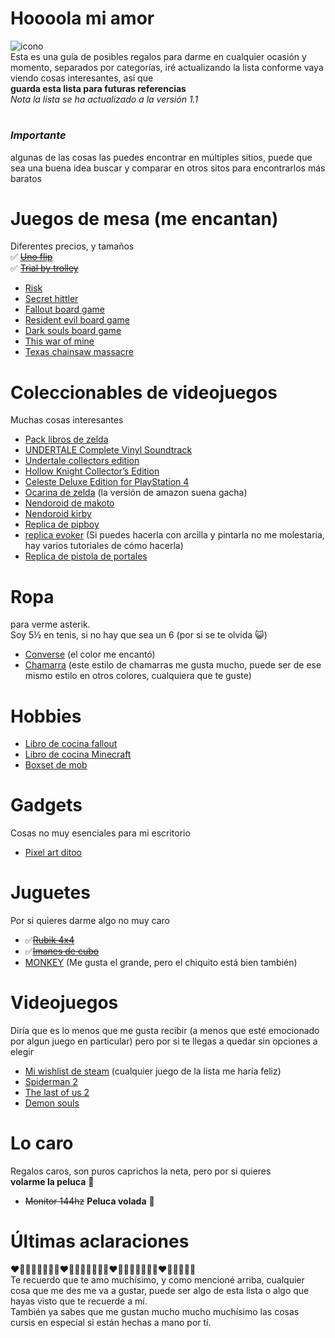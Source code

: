 ---
---

<h1 id="hoooola-mi-amor">Hoooola mi amor</h1>
<p><img src="https://i.pinimg.com/originals/a4/de/6b/a4de6b74e51a4df9548c2a82bd10a6e3.gif" alt="icono"><br>
Esta es una guía de posibles regalos para darme en cualquier ocasión y momento, separados por categorías, iré actualizando la lista conforme vaya viendo cosas interesantes, así que<br>
<strong>guarda esta lista para futuras referencias</strong><br>
<em>Nota la lista se ha actualizado a la versión 1.1</em></p>
<h1 id="section"></h1>
<h3 id="importante"><em><strong>Importante</strong></em></h3>
<p>algunas de las cosas las puedes encontrar en múltiples sitios, puede que sea una buena idea buscar y comparar en otros sitos para encontrarlos más baratos</p>
<h1 id="juegos-de-mesa-me-encantan">Juegos de mesa (me encantan)</h1>
<p>Diferentes precios, y tamaños<br>
✅​  <a href="https://a.co/d/8KTM94w"><s>Uno flip</s></a><br>
✅​ <a href="https://www.amazon.com.mx/dp/B07X5DV7T9/?coliid=I2JVC0YGY426I9&amp;colid=12O5USKVY8JLU&amp;ref_=list_c_wl_lv_ov_lig_dp_it&amp;th=1"><s>Trial by trolley</s></a></p>
<ul>
<li><a href="https://www.amazon.com.mx/dp/B01HEQHKNM/?coliid=I2BDH6L39464U&amp;colid=12O5USKVY8JLU&amp;psc=1&amp;ref_=list_c_wl_lv_ov_lig_dp_it">Risk</a></li>
<li><a href="https://www.amazon.com.mx/dp/B08RNKB9QN/?coliid=IGJDDU02F0A9A&amp;colid=12O5USKVY8JLU&amp;psc=1&amp;ref_=list_c_wl_lv_ov_lig_dp_it">Secret hittler</a></li>
<li><a href="https://a.co/d/ep00mMk">Fallout board game</a></li>
<li><a href="https://a.co/d/0FdqT2V">Resident evil board game</a></li>
<li><a href="https://a.co/d/bcH7P9r">Dark souls board game</a></li>
<li><a href="https://a.co/d/5Q9SnGS">This war of mine</a></li>
<li><a href="https://a.co/d/gj8gtrQ">Texas chainsaw massacre</a></li>

</ul>
<h1 id="coleccionables-de-videojuegos">Coleccionables de videojuegos</h1>
<p>Muchas cosas interesantes</p>
<ul>
<li><a href="https://www.amazon.com.mx/dp/1974718190/?coliid=I3KEH3SRS5UOUA&amp;colid=12O5USKVY8JLU&amp;psc=1&amp;ref_=list_c_wl_lv_ov_lig_dp_it">Pack libros de zelda</a></li>
<li><a href="https://www.fangamer.com/products/undertale-complete-vinyl-soundtrack-box-set">UNDERTALE Complete Vinyl Soundtrack</a></li>
<li><a href="https://www.fangamer.com/products/undertale-game-switch-ps4-vita">Undertale collectors edition</a></li>
<li><a href="https://www.fangamer.com/collections/collectors-editions/products/hollow-knight-switch-ps4-pc-collectors-edition-game">Hollow Knight Collector’s Edition</a></li>
<li><a href="https://www.fangamer.com/collections/collectors-editions/products/celeste-deluxe-edition-game">Celeste Deluxe Edition for PlayStation 4</a></li>
<li><a href="https://www.stlocarina.com/collections/for-legend-of-zelda-fans/products/12-hole-zelda-tenor-ocarina-1">Ocarina de zelda</a> (la versión de amazon suena gacha)</li>
<li><a href="https://a.co/d/iQyCCUC">Nendoroid de makoto</a></li>
<li><a href="https://a.co/d/ci1ssVB">Nendoroid kirby</a></li>
<li><a href="https://gear.bethesda.net/products/fallout-series-pip-boy-die-cast-replica">Replica de pipboy</a></li>
<li><a href="https://www.etsy.com/mx/listing/1401604262/persona-3-evoker-mp3-accesorio-de?ga_order=most_relevant&amp;ga_search_type=all&amp;ga_view_type=gallery&amp;ga_search_query=persona+3+evoker&amp;ref=sr_gallery-1-4&amp;frs=1&amp;content_source=e4afc83e14f46e45e76f9235561e37a15de2064f%253A1401604262&amp;organic_search_click=1">replica evoker</a> (Si puedes hacerla con arcilla y pintarla no me molestaría, hay varios tutoriales de cómo hacerla)</li>
<li><a href="https://www.etsy.com/mx/listing/1206957437/portal-gun-portal?click_key=a13fc04915080ee86f1df904e666da87095ea31e%3A1206957437&amp;click_sum=8427cc1d&amp;ref=shop_home_active_2&amp;pro=1">Replica de pistola de portales</a></li>
</ul>
<h1 id="ropa">Ropa</h1>
<p>para verme asterik.<br>
Soy 5½ en tenis, si no hay que sea un 6 (por si se te olvida 😺)</p>
<ul>
<li><a href="https://converse.com.mx/tenis-converse-chuck-70-rojos-en-bota-de-lona-para-hombre-a08179c.html#?color=Rojo&amp;modelo=A08179C&amp;option-id=132">Converse</a> (el color me encantó)</li>
<li><a href="https://www.shein.com.mx/Manfinity-Mode-Men-Solid-Zip-Up-Bomber-Jacket-p-3510959-cat-1983.html?mallCode=1">Chamarra</a> (este estilo de chamarras me gusta mucho, puede ser de ese mismo estilo en otros colores, cualquiera que te guste)</li>
</ul>
<h1 id="hobbies">Hobbies</h1>
<ul>
<li><a href="https://www.amazon.com.mx/Fallout-Vault-Dwellers-Official-Cookbook/dp/168383397X/?_encoding=UTF8&amp;pd_rd_w=cQZYn&amp;content-id=amzn1.sym.af0809cd-46b5-4534-977c-a688ad8bb72f%3Aamzn1.symc.50e00d6c-ec8b-42ef-bb15-298531ab4497&amp;pf_rd_p=af0809cd-46b5-4534-977c-a688ad8bb72f&amp;pf_rd_r=6TK7TTG8B6AQMAGSFMPG&amp;pd_rd_wg=9kekT&amp;pd_rd_r=c787f3f3-bd92-41b2-8d92-8404f9b2b439&amp;ref_=pd_gw_ci_mcx_mr_hp_atf_m">Libro de cocina fallout</a></li>
<li><a href="https://www.amazon.com.mx/Minecraft-Gather-Cook-Official-Cookbook/dp/1647228263/?_encoding=UTF8&amp;pd_rd_w=cQZYn&amp;content-id=amzn1.sym.af0809cd-46b5-4534-977c-a688ad8bb72f%3Aamzn1.symc.50e00d6c-ec8b-42ef-bb15-298531ab4497&amp;pf_rd_p=af0809cd-46b5-4534-977c-a688ad8bb72f&amp;pf_rd_r=6TK7TTG8B6AQMAGSFMPG&amp;pd_rd_wg=9kekT&amp;pd_rd_r=c787f3f3-bd92-41b2-8d92-8404f9b2b439&amp;ref_=pd_gw_ci_mcx_mr_hp_atf_m">Libro de cocina Minecraft</a></li>
<li><a href="https://tiendapanini.com.mx/mob-psycho-100-boxset">Boxset de mob</a></li>

</ul>
<h1 id="gadgets">Gadgets</h1>
<p>Cosas no muy esenciales para mi escritorio</p>
<ul>
<li><a href="https://a.co/d/6lWh8BU">Pixel art ditoo</a></li>
</ul>
<h1 id="juguetes">Juguetes</h1>
<p>Por si quieres darme algo no muy caro</p>
<ul>
<li>✅​<a href="https://articulo.mercadolibre.com.mx/MLM-1452120322-cubos-rubik-4x4-uso-profesional-lubricado-_JM#position=15&amp;search_layout=stack&amp;type=item&amp;tracking_id=cd79980b-e84d-4af9-ab57-ef343baf1b2c"><s>Rubik 4x4</s></a></li>
<li>✅​<a href="https://articulo.mercadolibre.com.mx/MLM-752711612-cubo-magnetico-216bolitas-de-5mm-iman-_JM"><s>Imanes de cubo</s></a></li>
<li><a href="https://p-y3-www-amazon-com-mx-kalias.amazon.com.mx/dp/B0C6TGK4HY?ref_=cm_sw_r_cp_ud_dp_6VW3Z3ZA7VH84G0ABY40">MONKEY</a> (Me gusta el grande, pero el chiquito está bien también)</li>
</ul>
<h1 id="videojuegos">Videojuegos</h1>
<p>Diría que es lo menos que me gusta recibir (a menos que esté emocionado por algun juego en particular) pero por si te llegas a quedar sin opciones a elegir</p>
<ul>
<li><a href="https://store.steampowered.com/wishlist/id/skinybanana/">Mi wishlist de steam</a> (cualquier juego de la lista me haría feliz)</li>
<li><a href="https://a.co/d/cXu4ei0">Spiderman 2</a></li>
<li><a href="https://a.co/d/ivF9e6S">The last of us 2</a></li>
<li><a href="https://www.mercadolibre.com.mx/demons-souls-remake-standard-edition-sony-ps5-fisico/p/MLM16273091">Demon souls</a></li>
</ul>
<h1 id="lo-caro">Lo caro</h1>
<p>Regalos caros, son puros caprichos la neta, pero por si quieres<br>
<strong>volarme la peluca</strong>  🤯</p>
<ul>
<li><s>Monitor 144hz</s> <strong>Peluca volada</strong>  🤯</li>
</ul>
<h1 id="últimas-aclaraciones">Últimas aclaraciones</h1>
<p>❤️🩷🧡💛💚💙🩵💜❤️🩷🧡💛💚💙🩵💜❤️🩷🧡💛💚💙🩵💜❤️🩷🧡💛💚💙<br>
Te recuerdo que te amo muchísimo, y como mencioné arriba, cualquier cosa que me des me va a gustar, puede ser algo de esta lista o algo que hayas visto que te recuerde a mí.<br>
También ya sabes que me gustan mucho mucho muchísimo las cosas cursis en especial si están hechas a mano por tí.</p>
<p><img src="https://i.pinimg.com/originals/6f/bb/93/6fbb93d8bae6fca95251f99b3cb635d5.jpg" alt=""></p>
